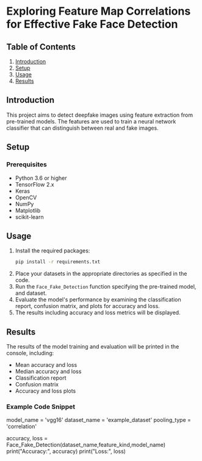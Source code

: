 # Exploring Feature Map Correlations for Effective Fake Face Detection


## Table of Contents
1. [Introduction](#introduction)
2. [Setup](#setup)
3. [Usage](#usage)
4. [Results](#results)

## Introduction

This project aims to detect deepfake images using feature extraction from pre-trained models. The features are used to train a neural network classifier that can distinguish between real and fake images.

## Setup

### Prerequisites

- Python 3.6 or higher
- TensorFlow 2.x
- Keras
- OpenCV
- NumPy
- Matplotlib
- scikit-learn

## Usage
1. Install the required packages:
    ```bash
    pip install -r requirements.txt
    ```
2. Place your datasets in the appropriate directories as specified in the code.
3. Run the `Face_Fake_Detection` function specifying the pre-trained model, and dataset.
4. Evaluate the model's performance by examining the classification report, confusion matrix, and plots for accuracy and loss.
5. The results including accuracy and loss metrics will be displayed.

## Results

The results of the model training and evaluation will be printed in the console, including:

- Mean accuracy and loss
- Median accuracy and loss
- Classification report
- Confusion matrix
- Accuracy and loss plots

### Example Code Snippet


model_name = 'vgg16'
dataset_name = 'example_dataset'
pooling_type = 'correlation'

accuracy, loss = Face_Fake_Detection(dataset_name,feature_kind,model_name)
print("Accuracy:", accuracy)
print("Loss:", loss)
